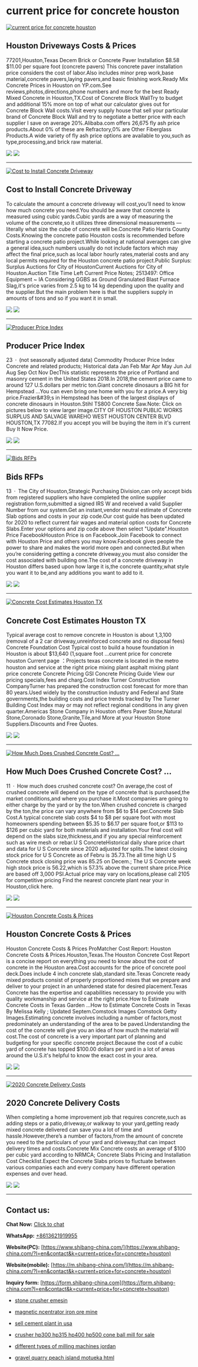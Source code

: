 # current price for concrete houston

<a href="https://swt.shibang-china.com/?l=en&img&k=current+price+for+concrete+houston" target="_blank">![current price for concrete houston](http://static.shibang-china.com/all-800x300/1522.jpg)</a>

## Houston Driveways Costs &amp; Prices
77201,Houston,Texas Decem Brick or Concrete Paver Installation $8.58 $11.00 per square foot (concrete pavers) This concrete paver installation price considers the cost of labor.Also includes minor prep work,base material,concrete pavers,laying pavers,and basic finishing work.Ready Mix Concrete Prices in Houston on YP.com.See reviews,photos,directions,phone numbers and more for the best Ready Mixed Concrete in Houston,TX.Cost of Concrete Block WallTry to budget and additional 15% more on top of what our calculator gives out for Concrete Block Wall costs.Visit every supply house that sell your particular brand of Concrete Block Wall and try to negotiate a better price with each supplier I save on average 20%.Alibaba.com offers 26,675 fly ash price products.About 0% of these are Refractory,0% are Other Fiberglass Products.A wide variety of fly ash price options are available to you,such as type,processing,and brick raw material.


<a href="https://whatsapp.shibangsoft.com/WhatsApp.php" target="_blank" title="WhatsApp">![](http://static.shibang-china.com/icon/whatsapp.png)</a> <a href="https://swt.shibang-china.com/?l=en&icon&k=current+price+for+concrete+houston" target="_blank">![](http://static.shibang-china.com/icon/chat-en.png)</a>

---

<a href="https://swt.shibang-china.com/?l=en&img&k=current+price+for+concrete+houston" target="_blank">![Cost to Install Concrete Driveway](http://static.shibang-china.com/all-800x300/153.jpg)</a>

## Cost to Install Concrete Driveway
To calculate the amount a concrete driveway will cost,you’ll need to know how much concrete you need.You should be aware that concrete is measured using cubic yards.Cubic yards are a way of measuring the volume of the concrete,so it utilizes three dimensional measurements — literally what size the cube of concrete will be.Concrete Patio Harris County Costs.Knowing the concrete patio Houston costs is recommended before starting a concrete patio project.While looking at national averages can give a general idea,such numbers usually do not include factors which may affect the final price,such as local labor hourly rates,material costs and any local permits required for the Houston concrete patio project.Public Surplus: Surplus Auctions for City of HoustonCurrent Auctions for City of Houston.Auction Title Time Left Current Price Notes; 2513497: Office Equipment ~ IA Considering GGBS as Ground Granulated Blast Furnace Slag,it's price varies from 2.5 kg to 14 kg depending upon the quality and the supplier.But the main problem here is that the suppliers supply in amounts of tons and so if you want it in small.


<a href="https://whatsapp.shibangsoft.com/WhatsApp.php" target="_blank" title="WhatsApp">![](http://static.shibang-china.com/icon/whatsapp.png)</a> <a href="https://swt.shibang-china.com/?l=en&icon&k=current+price+for+concrete+houston" target="_blank">![](http://static.shibang-china.com/icon/chat-en.png)</a>

---

<a href="https://swt.shibang-china.com/?l=en&img&k=current+price+for+concrete+houston" target="_blank">![Producer Price Index](http://static.shibang-china.com/all-800x300/454.jpg)</a>

## Producer Price Index
23&ensp;&#0183;&ensp;(not seasonally adjusted data) Commodity Producer Price Index Concrete and related products; Historical data Jan Feb Mar Apr May Jun Jul Aug Sep Oct Nov DecThis statistic represents the price of Portland and masonry cement in the United States 2018.In 2018,the cement price came to around 127 U.S.dollars per metric ton.Giant concrete dinosaurs a BIG hit for Hempstead …You can even bring one home with you for a price.A very big price.Frazier&amp;#39;s in Hempstead has been of the largest displays of concrete dinosaurs in Houston.Stihl TS800 Concrete Saw.Note: Click on pictures below to view larger image.CITY OF HOUSTON PUBLIC WORKS SURPLUS AND SALVAGE WAREHO WEST HOUSTON CENTER BLVD HOUSTON,TX 77082.If you accept you will be buying the item in it's current Buy It Now Price.


<a href="https://whatsapp.shibangsoft.com/WhatsApp.php" target="_blank" title="WhatsApp">![](http://static.shibang-china.com/icon/whatsapp.png)</a> <a href="https://swt.shibang-china.com/?l=en&icon&k=current+price+for+concrete+houston" target="_blank">![](http://static.shibang-china.com/icon/chat-en.png)</a>

---

<a href="https://swt.shibang-china.com/?l=en&img&k=current+price+for+concrete+houston" target="_blank">![Bids RFPs](http://static.shibang-china.com/all-800x300/1258.jpg)</a>

## Bids RFPs
13&ensp;&#0183;&ensp;The City of Houston,Strategic Purchasing Division,can only accept bids from registered suppliers who have completed the online supplier registration form,submitted a signed IRS W and received a valid Supplier Number from our system.Get an instant,vendor neutral estimate of Concrete Slab options and costs in your zip code.Our cost guide has been updated for 2020 to reflect current fair wages and material option costs for Concrete Slabs.Enter your options and zip code above then select &quot;Update&quot;.Houston Price FacebookHouston Price is on Facebook.Join Facebook to connect with Houston Price and others you may know.Facebook gives people the power to share and makes the world more open and connected.But when you’re considering getting a concrete driveway,you must also consider the cost associated with building one.The cost of a concrete driveway in Houston differs based upon how large it is,the concrete quantity,what style you want it to be,and any additions you want to add to it.


<a href="https://whatsapp.shibangsoft.com/WhatsApp.php" target="_blank" title="WhatsApp">![](http://static.shibang-china.com/icon/whatsapp.png)</a> <a href="https://swt.shibang-china.com/?l=en&icon&k=current+price+for+concrete+houston" target="_blank">![](http://static.shibang-china.com/icon/chat-en.png)</a>

---

<a href="https://swt.shibang-china.com/?l=en&img&k=current+price+for+concrete+houston" target="_blank">![Concrete Cost Estimates Houston TX](http://static.shibang-china.com/all-800x300/959.jpg)</a>

## Concrete Cost Estimates Houston TX
Typical average cost to remove concrete in Houston is about $1,$3,100 (removal of a 2 car driveway,unreinforced concrete and no disposal fees) Concrete Foundation Cost Typical cost to build a house foundation in Houston is about $13,640 (1,square foot …current price for concrete houston Current page ：Projects texas concrete is located in the metro houston and service at the right price mixing plant asphalt mixing plant price concrete Concrete Pricing GSI Concrete Pricing Guide View our pricing specials,fees and charg.Cost Index Turner Construction CompanyTurner has prepared the construction cost forecast for more than 80 years.Used widely by the construction industry and Federal and State governments,the building costs and price trends tracked by The Turner Building Cost Index may or may not reflect regional conditions in any given quarter.Americas Stone Company in Houston offers Paver Stone,Natural Stone,Coronado Stone,Granite,Tile,and More at your Houston Stone Suppliers.Discounts and Free Quotes.


<a href="https://whatsapp.shibangsoft.com/WhatsApp.php" target="_blank" title="WhatsApp">![](http://static.shibang-china.com/icon/whatsapp.png)</a> <a href="https://swt.shibang-china.com/?l=en&icon&k=current+price+for+concrete+houston" target="_blank">![](http://static.shibang-china.com/icon/chat-en.png)</a>

---

<a href="https://swt.shibang-china.com/?l=en&img&k=current+price+for+concrete+houston" target="_blank">![How Much Does Crushed Concrete Cost? …](http://static.shibang-china.com/all-800x300/121.jpg)</a>

## How Much Does Crushed Concrete Cost? …
11&ensp;&#0183;&ensp;How much does crushed concrete cost? On average,the cost of crushed concrete will depend on the type of concrete that is purchased,the market conditions,and where you purchase it.Most companies are going to either charge by the yard or by the ton.When crushed concrete is charged by the ton,the price can vary anywhere from $6 to $14 per.Concrete Slab Cost.A typical concrete slab costs $4 to $8 per square foot with most homeowners spending between $5.35 to $6.17 per square foot,or $113 to $126 per cubic yard for both materials and installation.Your final cost will depend on the slabs size,thickness,and if you any special reinforcement such as wire mesh or rebar.U S ConcreteHistorical daily share price chart and data for U S Concrete since 2020 adjusted for splits.The latest closing stock price for U S Concrete as of Febru is 35.73.The all time high U S Concrete stock closing price was 85.25 on Decem.; The U S Concrete week high stock price is 56.22,which is 57.3% above the current share price.Price are based off 3,000 PSI.Actual price may vary on locations,please call 2105 for competitive pricing Find the nearest concrete plant near your in Houston,click here.


<a href="https://whatsapp.shibangsoft.com/WhatsApp.php" target="_blank" title="WhatsApp">![](http://static.shibang-china.com/icon/whatsapp.png)</a> <a href="https://swt.shibang-china.com/?l=en&icon&k=current+price+for+concrete+houston" target="_blank">![](http://static.shibang-china.com/icon/chat-en.png)</a>

---

<a href="https://swt.shibang-china.com/?l=en&img&k=current+price+for+concrete+houston" target="_blank">![Houston Concrete Costs &amp; Prices](http://static.shibang-china.com/all-800x300/613.jpg)</a>

## Houston Concrete Costs &amp; Prices
Houston Concrete Costs &amp; Prices ProMatcher Cost Report: Houston Concrete Costs &amp; Prices.Houston,Texas.The Houston Concrete Cost Report is a concise report on everything you need to know about the cost of concrete in the Houston area.Cost accounts for the price of concrete pool deck.Does include 4 inch concrete slab,standard site.Texas Concrete ready mixed products consist of properly proportioned mixes that we prepare and deliver to your project in an unhardened state for desired placement.Texas Concrete has the expertise and capabilities necessary to provide you with quality workmanship and service at the right price.How to Estimate Concrete Costs in Texas Garden …How to Estimate Concrete Costs in Texas By Melissa Kelly ; Updated Septem.Comstock Images Comstock Getty Images.Estimating concrete involves including a number of factors,most predominately an understanding of the area to be paved.Understanding the cost of the concrete will give you an idea of how much the material will cost.The cost of concrete is a very important part of planning and budgeting for your specific concrete project.Because the cost of a cubic yard of concrete has topped $100.00 dollars per yard in a lot of areas around the U.S.it's helpful to know the exact cost in your area.


<a href="https://whatsapp.shibangsoft.com/WhatsApp.php" target="_blank" title="WhatsApp">![](http://static.shibang-china.com/icon/whatsapp.png)</a> <a href="https://swt.shibang-china.com/?l=en&icon&k=current+price+for+concrete+houston" target="_blank">![](http://static.shibang-china.com/icon/chat-en.png)</a>

---

<a href="https://swt.shibang-china.com/?l=en&img&k=current+price+for+concrete+houston" target="_blank">![2020 Concrete Delivery Costs](http://static.shibang-china.com/all-800x300/817.jpg)</a>

## 2020 Concrete Delivery Costs
When completing a home improvement job that requires concrete,such as adding steps or a patio,driveway,or walkway to your yard,getting ready mixed concrete delivered can save you a lot of time and hassle.However,there’s a number of factors,from the amount of concrete you need to the particulars of your yard and driveway,that can impact delivery times and costs.Concrete Mix Concrete costs an average of $100 per cubic yard according to NRMCA; Concrete Slabs Pricing and Installation Cost Checklist.Expect the Concrete Slabs prices to fluctuate between various companies each and every company have different operation expenses and over head.

<a href="https://whatsapp.shibangsoft.com/WhatsApp.php" target="_blank" title="WhatsApp">![](http://static.shibang-china.com/icon/whatsapp.png)</a> <a href="https://swt.shibang-china.com/?l=en&icon&k=current+price+for+concrete+houston" target="_blank">![](http://static.shibang-china.com/icon/chat-en.png)</a>

---
## Contact us:

**Chat Now:** [Click to chat](https://swt.shibang-china.com?l=en&contact&k=current+price+for+concrete+houston)

**WhatsApp:**  [+8613621919955](https://whatsapp.shibangsoft.com/WhatsApp.php)

**Website(PC):** [https://www.shibang-china.com/](https://www.shibang-china.com/?l=en&contact&k=current+price+for+concrete+houston)

**Website(mobile):** [https://m.shibang-china.com/](https://m.shibang-china.com/?l=en&contact&k=current+price+for+concrete+houston)

**Inquiry form:** [https://form.shibang-china.com](https://form.shibang-china.com?l=en&contact&k=current+price+for+concrete+houston)

* [stone crusher emesin](../141/stone%20crusher%20emesin.md)

* [magnetic ncentrator iron ore mine](../143/magnetic%20ncentrator%20iron%20ore%20mine.md)

* [sell cement plant in usa](../141/sell%20cement%20plant%20in%20usa.md)

* [crusher hp300 hp315 hp400 hp500 cone ball mill for sale](../144/crusher%20hp300%20hp315%20hp400%20hp500%20cone%20ball%20mill%20for%20sale.md)

* [different types of milling machines jordan](../144/different%20types%20of%20milling%20machines%20jordan.md)

* [gravel quarry peach island motueka html](../146/gravel%20quarry%20peach%20island%20motueka%20html.md)